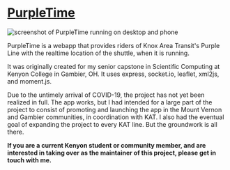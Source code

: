 # [PurpleTime](https://purpletime.glitch.me)

![screenshot of PurpleTime running on desktop and phone](https://i.imgur.com/hMxoOZx.png)

PurpleTime is a webapp that provides riders of Knox Area Transit's Purple Line with the realtime location of the shuttle, when it is running.

It was originally created for my senior capstone in Scientific Computing at Kenyon College in Gambier, OH. It uses express, socket.io, leaflet, xml2js, and moment.js.

Due to the untimely arrival of COVID-19, the project has not yet been realized in full. The app works, but I had intended for a large part of the project to consist of promoting and launching the app in the Mount Vernon and Gambier communities, in coordination with KAT. I also had the eventual goal of expanding the project to every KAT line. But the groundwork is all there.

**If you are a current Kenyon student or community member, and are interested in taking over as the maintainer of this project, please get in touch with me.**
